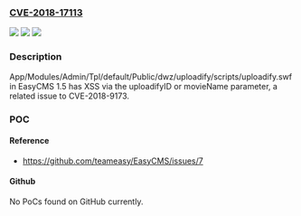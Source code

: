### [CVE-2018-17113](https://cve.mitre.org/cgi-bin/cvename.cgi?name=CVE-2018-17113)
![](https://img.shields.io/static/v1?label=Product&message=n%2Fa&color=blue)
![](https://img.shields.io/static/v1?label=Version&message=n%2Fa&color=blue)
![](https://img.shields.io/static/v1?label=Vulnerability&message=n%2Fa&color=brighgreen)

### Description

App/Modules/Admin/Tpl/default/Public/dwz/uploadify/scripts/uploadify.swf in EasyCMS 1.5 has XSS via the uploadifyID or movieName parameter, a related issue to CVE-2018-9173.

### POC

#### Reference
- https://github.com/teameasy/EasyCMS/issues/7

#### Github
No PoCs found on GitHub currently.

